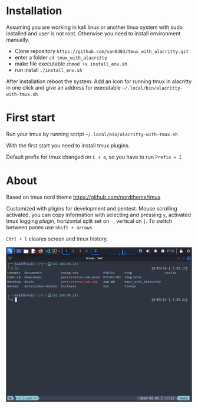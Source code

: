 # Installation
Assuming you are working in kali linux or another linux system with sudo installed and user is not root. Otherwise you need to install environment manually.

- Clone repository
`https://github.com/san8383/tmux_with_alacritty.git`
- enter a folder
`cd tmux_with_alacritty`
- make file executable
`chmod +x install_env.sh`
- run install
`./install_env.sh`

After installation reboot the system. Add an icon for running tmux in alacritty in one click and give an address for executable `~/.local/bin/alacritty-with-tmux.sh`
# First start
Run your tmux by running script `~/.local/bin/alacritty-with-tmux.sh`

With the first start you need to install tmux plugins.

Default prefix for tmux changed on `C + a`, so you have to run `Prefix + I`

# About

Based on tmux nord theme https://github.com/nordtheme/tmux

Customized with pligins for development and pentest. Mouse scrolling activated, you can copy information with selecting and pressing `y`, activated  tmux logging plugin, horizontal split set on `-`, vertical on `|`. To switch between panes use `Shift + arrows`

`Ctrl + l` cleares screen and tmux history.

![screenshot](https://raw.githubusercontent.com/san8383/tmux_with_alacritty/main/view.png)

